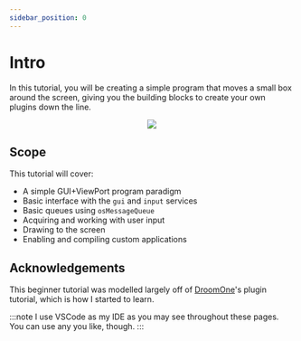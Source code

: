 ```yaml
---
sidebar_position: 0
---
```


# Intro

<subtitle>In this tutorial, you will be creating a simple program that moves a small box around the screen, giving you the building blocks to create your own plugins down the line.</subtitle>

<p align="center">
<img src="/img/first_plugin_ex.gif"></img>

</p>

## Scope

This tutorial will cover:
- A simple GUI+ViewPort program paradigm
- Basic interface with the `gui` and `input` services
- Basic queues using `osMessageQueue`
- Acquiring and working with user input
- Drawing to the screen
- Enabling and compiling custom applications


## Acknowledgements

This beginner tutorial was modelled largely off of [DroomOne](https://www.github.com/DroomOne)'s plugin tutorial, which is how I started to learn. 

:::note 
I use VSCode as my IDE as you may see throughout these pages. You can use any you like, though.
:::
